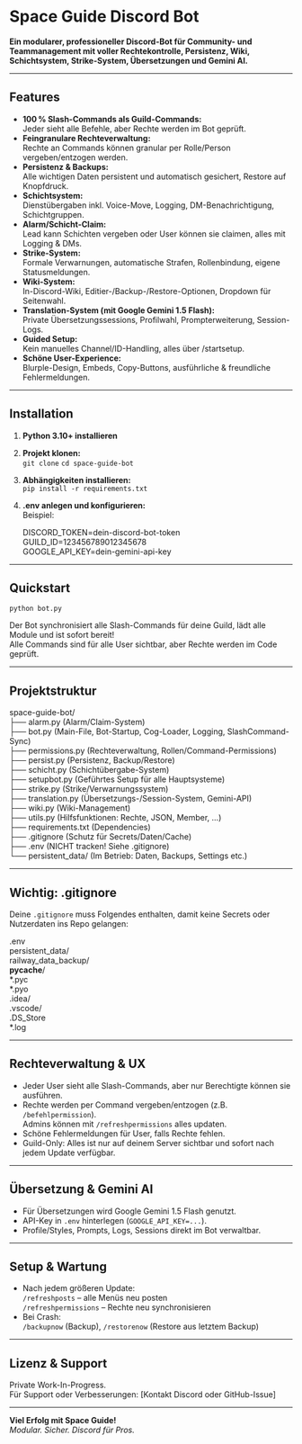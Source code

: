 # Space Guide Discord Bot

**Ein modularer, professioneller Discord-Bot für Community- und Teammanagement mit voller Rechtekontrolle, Persistenz, Wiki, Schichtsystem, Strike-System, Übersetzungen und Gemini AI.**

---

## Features

- **100 % Slash-Commands als Guild-Commands:**  
  Jeder sieht alle Befehle, aber Rechte werden im Bot geprüft.
- **Feingranulare Rechteverwaltung:**  
  Rechte an Commands können granular per Rolle/Person vergeben/entzogen werden.
- **Persistenz & Backups:**  
  Alle wichtigen Daten persistent und automatisch gesichert, Restore auf Knopfdruck.
- **Schichtsystem:**  
  Dienstübergaben inkl. Voice-Move, Logging, DM-Benachrichtigung, Schichtgruppen.
- **Alarm/Schicht-Claim:**  
  Lead kann Schichten vergeben oder User können sie claimen, alles mit Logging & DMs.
- **Strike-System:**  
  Formale Verwarnungen, automatische Strafen, Rollenbindung, eigene Statusmeldungen.
- **Wiki-System:**  
  In-Discord-Wiki, Editier-/Backup-/Restore-Optionen, Dropdown für Seitenwahl.
- **Translation-System (mit Google Gemini 1.5 Flash):**  
  Private Übersetzungssessions, Profilwahl, Prompterweiterung, Session-Logs.
- **Guided Setup:**  
  Kein manuelles Channel/ID-Handling, alles über /startsetup.
- **Schöne User-Experience:**  
  Blurple-Design, Embeds, Copy-Buttons, ausführliche & freundliche Fehlermeldungen.

---

## Installation

1. **Python 3.10+ installieren**
2. **Projekt klonen:**  
   `git clone`
   `cd space-guide-bot`
3. **Abhängigkeiten installieren:**  
   `pip install -r requirements.txt`
4. **.env anlegen und konfigurieren:**  
   Beispiel:

   DISCORD_TOKEN=dein-discord-bot-token  
   GUILD_ID=123456789012345678  
   GOOGLE_API_KEY=dein-gemini-api-key  

---

## Quickstart

`python bot.py`

Der Bot synchronisiert alle Slash-Commands für deine Guild, lädt alle Module und ist sofort bereit!  
Alle Commands sind für alle User sichtbar, aber Rechte werden im Code geprüft.

---

## Projektstruktur

space-guide-bot/  
├── alarm.py             (Alarm/Claim-System)  
├── bot.py               (Main-File, Bot-Startup, Cog-Loader, Logging, SlashCommand-Sync)  
├── permissions.py       (Rechteverwaltung, Rollen/Command-Permissions)  
├── persist.py           (Persistenz, Backup/Restore)  
├── schicht.py           (Schichtübergabe-System)  
├── setupbot.py          (Geführtes Setup für alle Hauptsysteme)  
├── strike.py            (Strike/Verwarnungssystem)  
├── translation.py       (Übersetzungs-/Session-System, Gemini-API)  
├── wiki.py              (Wiki-Management)  
├── utils.py             (Hilfsfunktionen: Rechte, JSON, Member, ...)  
├── requirements.txt     (Dependencies)  
├── .gitignore           (Schutz für Secrets/Daten/Cache)  
├── .env                 (NICHT tracken! Siehe .gitignore)  
└── persistent_data/     (Im Betrieb: Daten, Backups, Settings etc.)

---

## Wichtig: .gitignore

Deine `.gitignore` muss Folgendes enthalten, damit keine Secrets oder Nutzerdaten ins Repo gelangen:

.env  
persistent_data/  
railway_data_backup/  
__pycache__/  
*.pyc  
*.pyo  
.idea/  
.vscode/  
.DS_Store  
*.log

---

## Rechteverwaltung & UX

- Jeder User sieht alle Slash-Commands, aber nur Berechtigte können sie ausführen.
- Rechte werden per Command vergeben/entzogen (z.B. `/befehlpermission`).  
  Admins können mit `/refreshpermissions` alles updaten.
- Schöne Fehlermeldungen für User, falls Rechte fehlen.
- Guild-Only: Alles ist nur auf deinem Server sichtbar und sofort nach jedem Update verfügbar.

---

## Übersetzung & Gemini AI

- Für Übersetzungen wird Google Gemini 1.5 Flash genutzt.
- API-Key in `.env` hinterlegen (`GOOGLE_API_KEY=...`).
- Profile/Styles, Prompts, Logs, Sessions direkt im Bot verwaltbar.

---

## Setup & Wartung

- Nach jedem größeren Update:  
  `/refreshposts` – alle Menüs neu posten  
  `/refreshpermissions` – Rechte neu synchronisieren
- Bei Crash:  
  `/backupnow` (Backup), `/restorenow` (Restore aus letztem Backup)

---

## Lizenz & Support

Private Work-In-Progress.  
Für Support oder Verbesserungen: [Kontakt Discord oder GitHub-Issue]

---

**Viel Erfolg mit Space Guide!**  
*Modular. Sicher. Discord für Pros.*
